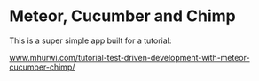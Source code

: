 # Meteor, Cucumber and Chimp

This is a super simple app built for a tutorial:

www.mhurwi.com/tutorial-test-driven-development-with-meteor-cucumber-chimp/
